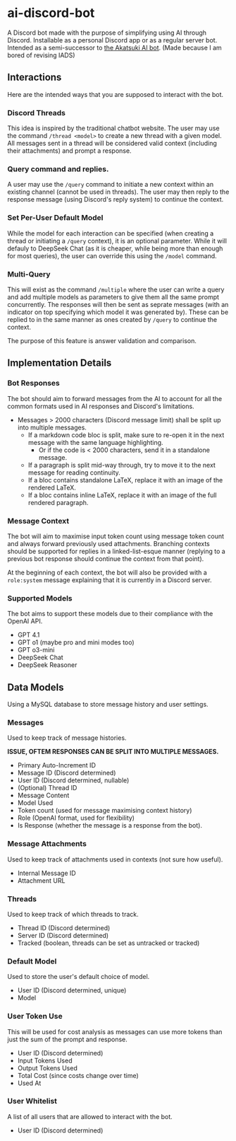 # ai-discord-bot
A Discord bot made with the purpose of simplifying using AI through Discord. Installable as a personal Discord app or as a regular server bot.
Intended as a semi-successor to [the Akatsuki AI bot](https://github.com/osuAkatsuki/ai-discord-bot).
(Made because I am bored of revising IADS)

## Interactions
Here are the intended ways that you are supposed to interact with the bot.

### Discord Threads
This idea is inspired by the traditional chatbot website. The user may use the command `/thread <model>` to create a new thread with a given model.
All messages sent in a thread will be considered valid context (including their attachments) and prompt a response.

### Query command and replies.
A user may use the `/query` command to initiate a new context within an existing channel (cannot be used in threads).
The user may then reply to the response message (using Discord's reply system) to continue the context.

### Set Per-User Default Model
While the model for each interaction can be specified (when creating a thread or initiating a `/query` context), it is an
optional parameter. While it will defauly to DeepSeek Chat (as it is cheaper, while being more than enough for most queries),
the user can override this using the `/model` command.

### Multi-Query
This will exist as the command `/multiple` where the user can write a query and add multiple models as parameters to give them all the same prompt concurrently.
The responses will then be sent as seprate messages (with an indicator on top specifying which model it was generated by).
These can be replied to in the same manner as ones created by `/query` to continue the context.

The purpose of this feature is answer validation and comparison.

## Implementation Details

### Bot Responses
The bot should aim to forward messages from the AI to account for all the common formats used in AI responses and Discord's limitations.

- Messages > 2000 characters (Discord message limit) shall be split up into multiple messages.
  - If a markdown code bloc is split, make sure to re-open it in the next message with the same language highlighting.
    - Or if the code is < 2000 characters, send it in a standalone message.
  - If a paragraph is split mid-way through, try to move it to the next message for reading continuity.
  - If a bloc contains standalone LaTeX, replace it with an image of the rendered LaTeX.
  - If a bloc contains inline LaTeX, replace it with an image of the full rendered paragraph.

### Message Context
The bot will aim to maximise input token count using message token count and always forward previously used attachments.
Branching contexts should be supported for replies in a linked-list-esque manner (replying to a previous bot response should continue the context from that point).

At the beginning of each context, the bot will also be provided with a `role:system` message explaining that it is currently in a Discord server.

### Supported Models
The bot aims to support these models due to their compliance with the OpenAI API.
- GPT 4.1
- GPT o1 (maybe pro and mini modes too)
- GPT o3-mini
- DeepSeek Chat
- DeepSeek Reasoner

## Data Models
Using a MySQL database to store message history and user settings.

### Messages
Used to keep track of message histories.

**ISSUE, OFTEM RESPONSES CAN BE SPLIT INTO MULTIPLE MESSAGES.**

- Primary Auto-Increment ID
- Message ID (Discord determined)
- User ID (Discord determined, nullable)
- (Optional) Thread ID
- Message Content
- Model Used
- Token count (used for message maximising context history)
- Role (OpenAI format, used for flexibility)
- Is Response (whether the message is a response from the bot).


### Message Attachments
Used to keep track of attachments used in contexts (not sure how useful).

- Internal Message ID
- Attachment URL

### Threads
Used to keep track of which threads to track.

- Thread ID (Discord determined)
- Server ID (Discord determined)
- Tracked (boolean, threads can be set as untracked or tracked)

### Default Model
Used to store the user's default choice of model.

- User ID (Discord determined, unique)
- Model

### User Token Use
This will be used for cost analysis as messages can use more tokens than just the sum of the prompt and response.

- User ID (Discord determined)
- Input Tokens Used
- Output Tokens Used
- Total Cost (since costs change over time)
- Used At

### User Whitelist
A list of all users that are allowed to interact with the bot.
- User ID (Discord determined)
